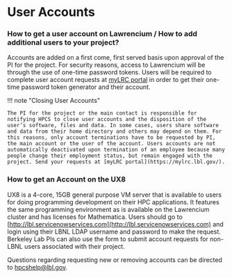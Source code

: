 # User Accounts

### How to get a user account on Lawrencium / How to add additional users to your project?

Accounts are added on a first come, first served basis upon approval of the PI for the project. For security reasons, access to Lawrencium will be through the use of one-time password tokens. Users will be required to complete  user account requests at [myLRC portal](https://mylrc.lbl.gov/) in order to get their one-time password token generator and their account.

!!! note "Closing User Accounts"

    The PI for the project or the main contact is responsible for notifying HPCS to close user accounts and the disposition of the user’s software, files and data. In some cases, users share software and data from their home directory and others may depend on them. For this reasons, only account terminations have to be requested by PI, the main account or the user of the account. Users accounts are not automatically deactivated upon termination of an employee because many people change their employment status, but remain engaged with the project. Send your requests at [myLRC portal](https://mylrc.lbl.gov/).

### How to get an Account on the UX8 

UX8 is a 4-core, 15GB general purpose VM server that is available to users for doing programming development on their HPC applications. It features the same programming environment as is available on the Lawrencium cluster and has licenses for Mathematica.  Users should go to [http://lbl.servicenowservices.com](http://lbl.servicenowservices.com) and login using their LBNL LDAP username and password to make the request. Berkeley Lab PIs can also use the form to submit account requests for non-LBNL users associated with their project.

Questions regarding requesting new or removing accounts can be directed to [hpcshelp@lbl.gov](mailto:hpcshelp@lbl.gov).